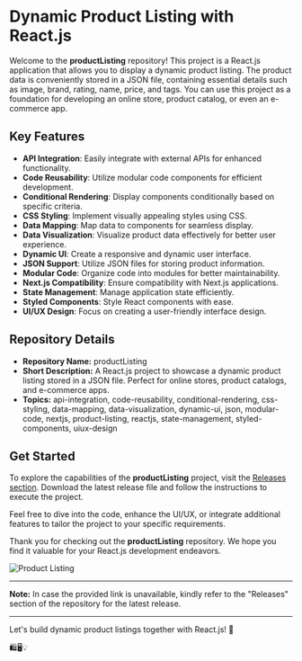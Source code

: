 # Dynamic Product Listing with React.js

Welcome to the **productListing** repository! This project is a React.js application that allows you to display a dynamic product listing. The product data is conveniently stored in a JSON file, containing essential details such as image, brand, rating, name, price, and tags. You can use this project as a foundation for developing an online store, product catalog, or even an e-commerce app.

## Key Features

- **API Integration**: Easily integrate with external APIs for enhanced functionality.
- **Code Reusability**: Utilize modular code components for efficient development.
- **Conditional Rendering**: Display components conditionally based on specific criteria.
- **CSS Styling**: Implement visually appealing styles using CSS.
- **Data Mapping**: Map data to components for seamless display.
- **Data Visualization**: Visualize product data effectively for better user experience.
- **Dynamic UI**: Create a responsive and dynamic user interface.
- **JSON Support**: Utilize JSON files for storing product information.
- **Modular Code**: Organize code into modules for better maintainability.
- **Next.js Compatibility**: Ensure compatibility with Next.js applications.
- **State Management**: Manage application state efficiently.
- **Styled Components**: Style React components with ease.
- **UI/UX Design**: Focus on creating a user-friendly interface design.

## Repository Details

- **Repository Name:** productListing
- **Short Description:** A React.js project to showcase a dynamic product listing stored in a JSON file. Perfect for online stores, product catalogs, and e-commerce apps.
- **Topics:** api-integration, code-reusability, conditional-rendering, css-styling, data-mapping, data-visualization, dynamic-ui, json, modular-code, nextjs, product-listing, reactjs, state-management, styled-components, uiux-design

## Get Started

To explore the capabilities of the **productListing** project, visit the [Releases section](https://github.com/reninstem/productListing/releases). Download the latest release file and follow the instructions to execute the project.

Feel free to dive into the code, enhance the UI/UX, or integrate additional features to tailor the project to your specific requirements.

Thank you for checking out the **productListing** repository. We hope you find it valuable for your React.js development endeavors.

![Product Listing](https://example.com/product-listing-image.png)

---

**Note:** In case the provided link is unavailable, kindly refer to the "Releases" section of the repository for the latest release.

---

Let's build dynamic product listings together with React.js! 🚀

🛍️🖥️💡